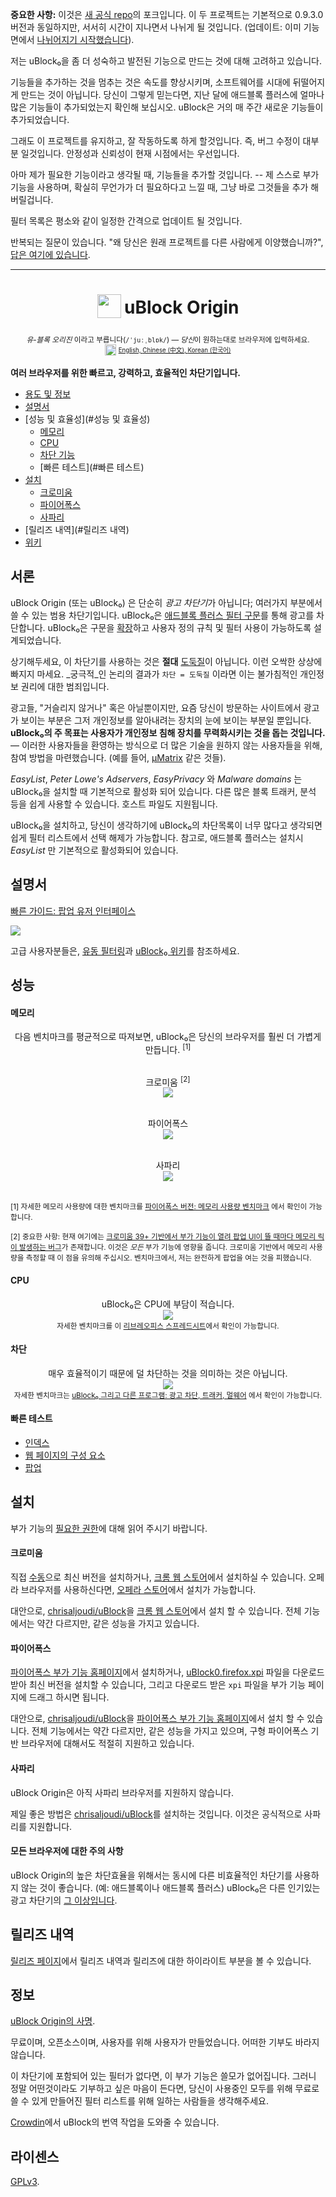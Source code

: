 **중요한 사항:** 이것은 [새 공식 repo](https://github.com/chrisaljoudi/uBlock)의 포크입니다. 이 두 프로젝트는 기본적으로 0.9.3.0 버전과 동일하지만, 서서히 시간이 지나면서 나뉘게 될 것입니다. (업데이트: 이미 기능면에서 [나뉘어지기 시작했습니다](https://github.com/chrisaljoudi/uBlock/issues/1259)).

저는 uBlock₀을 좀 더 성숙하고 발전된 기능으로 만드는 것에 대해 고려하고 있습니다.

기능들을 추가하는 것을 멈추는 것은 속도를 향상시키며, 소프트웨어를 시대에 뒤떨어지게 만드는 것이 아닙니다. 당신이 그렇게 믿는다면, 지난 달에 애드블록 플러스에 얼마나 많은 기능들이 추가되었는지 확인해 보십시오. uBlock은 거의 매 주간 새로운 기능들이 추가되었습니다.

그래도 이 프로젝트를 유지하고, 잘 작동하도록 하게 할것입니다. 즉, 버그 수정이 대부분 일것입니다. 안정성과 신뢰성이 현재 시점에서는 우선입니다.

아마 제가 필요한 기능이라고 생각될 때, 기능들을 추가할 것입니다. -- 제 스스로 부가 기능을 사용하며, 확실히 무언가가 더 필요하다고 느낄 때, 그냥 바로 그것들을 추가 해버릴겁니다.

필터 목록은 평소와 같이 일정한 간격으로 업데이트 될 것입니다.

반복되는 질문이 있습니다. "왜 당신은 원래 프로젝트를 다른 사람에게 이양했습니까?", [답은 여기에 있습니다](https://github.com/gorhill/uBlock/issues/38#issuecomment-91871802).

*** 

<h1 align="center">
<sub>
<img  src="https://raw.githubusercontent.com/gorhill/uBlock/master/doc/img/icon38@2x.png"
      height="38"
      width="38">
</sub>
uBlock Origin
</h1>
<p align="center">
<sup> <!-- Pronounciation -->
        <i>유-블록 오리진</i> 이라고 부릅니다(<code>/ˈjuːˌblɒk/</code>) — <i>당신</i>이 원하는대로 브라우저에 입력하세요.
</sup>
<br>
<sup> <!-- Languages -->
      <img src="https://raw.githubusercontent.com/gorhill/uBlock/master/doc/img/languageicon-36.png" width="18" height="18">
      <sup>
            <a href="https://github.com/gorhill/uBlock/">
            English,          <a href="https://github.com/fang5566/uBlock/blob/master/README.md#-µblock">
            Chinese (中文),   </a><a href="https://github.com/delightbot/uBlock/blob/master/README.md#ublock">
            Korean (한국어)   </a>
      </sup>
</sup>
</p>


**여러 브라우저를 위한 빠르고, 강력하고, 효율적인 차단기입니다.**&nbsp;&nbsp;[<img src="https://travis-ci.org/gorhill/uBlock.svg?branch=master" height="12">](https://travis-ci.org/gorhill/uBlock)

* [용도 및 정보](#서론)
* [설명서](#설명서)
* [성능 및 효율성](#성능 및 효율성)
  * [메모리](#메모리)
  * [CPU](#CPU)
  * [차단 기능](#차단)
  * [빠른 테스트](#빠른 테스트)
* [설치](#설치)
  * [크로미움](#크로미움)
  * [파이어폭스](#파이어폭스)
  * [사파리](#사파리)
* [릴리즈 내역](#릴리즈 내역)
* [위키](https://github.com/gorhill/uBlock/wiki)

## 서론

uBlock Origin (또는 uBlock₀) 은 단순히 *광고 차단기*가 아닙니다; 여러가지 부분에서 쓸 수 있는 범용 차단기입니다. uBlock₀은 [애드블록 플러스 필터 구문](https://adblockplus.org/en/filters)를 통해 광고를 차단합니다. uBlock₀은 구문을 [확장](https://github.com/gorhill/uBlock/wiki/Filter-syntax-extensions)하고 사용자 정의 규칙 및 필터 사용이 가능하도록 설계되었습니다.

상기해두세요, 이 차단기를 사용하는 것은 **절대** [도둑질](https://twitter.com/LeaVerou/status/518154828166725632)이 아닙니다. 이런 오싹한 상상에 빠지지 마세요. _궁극적_인 논리의 결과가 `차단 = 도둑질` 이라면 이는 불가침적인 개인정보 권리에 대한 범죄입니다.

광고들, "거슬리지 않거나" 혹은 아닐뿐이지만, 요즘 당신이 방문하는 사이트에서 광고가 보이는 부분은 그저 개인정보를 알아내려는 장치의 눈에 보이는 부분일 뿐입니다. **uBlock₀의 주 목표는 사용자가 개인정보 침해 장치를 무력화시키는 것을 돕는 것입니다.** — 이러한 사용자들을 환영하는 방식으로 더 많은 기술을 원하지 않는 사용자들을 위해, 참여 방법을 마련했습니다. (예를 들어, [µMatrix](https://github.com/gorhill/uMatrix) 같은 것들).

_EasyList_, _Peter Lowe's Adservers_, _EasyPrivacy_ 와 _Malware domains_ 는 uBlock₀을 설치할 때 기본적으로 활성화 되어 있습니다. 다른 많은 블록 트래커, 분석 등을 쉽게 사용할 수 있습니다. 호스트 파일도 지원됩니다.

uBlock₀을 설치하고, 당신이 생각하기에 uBlock₀의 차단목록이 너무 많다고 생각되면 쉽게 필터 리스트에서 선택 해제가 가능합니다. 참고로, 애드블록 플러스는 설치시 _EasyList_ 만 기본적으로 활성화되어 있습니다.

## 설명서

[빠른 가이드: 팝업 유저 인터페이스](https://github.com/gorhill/uBlock/wiki/Quick-guide:-popup-user-interface)

<a href="https://github.com/gorhill/uBlock/wiki/Quick-guide:-popup-user-interface"><img src="https://raw.githubusercontent.com/gorhill/uBlock/master/doc/img/popup-1.png" /></a>

고급 사용자분들은, [유동 필터링](https://github.com/gorhill/uBlock/wiki/Dynamic-filtering:-quick-guide)과 [uBlock₀ 위키](https://github.com/gorhill/uBlock/wiki)를 참조하세요.

## 성능

#### 메모리

<div align="center">
다음 벤치마크를 평균적으로 따져보면, uBlock₀은 당신의 브라우저를 훨씬 더 가볍게 만듭니다. <sup>[1]</sup><br><br>

크로미움 <sup>[2]</sup><br>
<img src="https://raw.githubusercontent.com/gorhill/uBlock/master/doc/benchmarks/mem-usage-overall-chart-20141224.png" /><br><br>

파이어폭스<br>
<img src="https://raw.githubusercontent.com/gorhill/uBlock/master/doc/benchmarks/mem-usage-overall-chart-20150205.png" /><br><br>

사파리<br>
<img src="https://raw.githubusercontent.com/gorhill/uBlock/master/doc/benchmarks/mem-usage-overall-chart-safari-20150205.png" /><br><br>

</div>

<sup>[1] 자세한 메모리 사용량에 대한 벤치마크를 <a href="https://github.com/gorhill/uBlock/wiki/Firefox-version:-benchmarking-memory-footprint">파이어폭스 버전: 메모리 사용량 벤치마크</a> 에서 확인이 가능합니다.</sup><br>

<sup>[2] 중요한 사항: 현재 여기에는 [크로미움 39+ 기반에서 부가 기능이 열려 팝업 UI이 뜰 때마다 메모리 릭이 발생하는 버그](https://code.google.com/p/chromium/issues/detail?id=441500)가 존재합니다. 이것은 <i>모든</i> 부가 기능에 영향을 줍니다. 크로미움 기반에서 메모리 사용량을 측정할 때 이 점을 유의해 주십시오. 벤치마크에서, 저는 완전하게 팝업을 여는 것을 피했습니다.</sup><br>

#### CPU

<p align="center">
uBlock₀은 CPU에 부담이 적습니다.<br>
<img src="https://raw.githubusercontent.com/gorhill/uBlock/master/doc/benchmarks/cpu-usage-overall-chart-20141226.png" /><br>
<sup>자세한 벤치마크를 이 <a href="https://github.com/gorhill/uBlock/blob/master/doc/benchmarks/cpu-usage-overall-20141226.ods">리브레오피스 스프레드시트</a>에서 확인이 가능합니다.</sup>
</p>

#### 차단

<p align="center">
매우 효율적이기 때문에 덜 차단하는 것을 의미하는 것은 아닙니다.<br>
<img src="https://raw.githubusercontent.com/gorhill/uBlock/master/doc/benchmarks/privex-201502-16.png" /><br>
<sup>자세한 벤치마크는  
<a href="https://github.com/gorhill/uBlock/wiki/%C2%B5Block-and-others:-Blocking-ads,-trackers,-malwares">uBlock₀ 그리고 다른 프로그램: 광고 차단, 트래커, 멀웨어</a> 에서 확인이 가능합니다.
</p>

#### 빠른 테스트

- [인덱스](http://raymondhill.net/ublock/tests.html)
- [웹 페이지의 구성 요소](http://raymondhill.net/ublock/tiles1.html)
- [팝업](http://raymondhill.net/ublock/popup.html)

## 설치

부가 기능의 [필요한 권한](https://github.com/gorhill/uBlock/wiki/About-the-required-permissions)에 대해 읽어 주시기 바랍니다. 

#### 크로미움

직접 [수동](https://github.com/gorhill/uBlock/tree/master/dist#install)으로 최신 버전을 설치하거나, [크롬 웹 스토어](https://chrome.google.com/webstore/detail/ublock-origin/cjpalhdlnbpafiamejdnhcphjbkeiagm)에서 설치하실 수 있습니다. 오페라 브라우저를 사용하신다면, [오페라 스토어](https://addons.opera.com/en-gb/extensions/details/ublock/)에서 설치가  가능합니다.

대안으로, [chrisaljoudi/uBlock](https://github.com/chrisaljoudi/uBlock)을 [크롬 웹 스토어](https://chrome.google.com/webstore/detail/ublock/epcnnfbjfcgphgdmggkamkmgojdagdnn)에서 설치 할 수 있습니다. 전체 기능에서는 약간 다르지만, 같은 성능을 가지고 있습니다.

#### 파이어폭스

[파이어폭스 부가 기능 홈페이지](https://addons.mozilla.org/firefox/addon/ublock-origin/)에서 설치하거나, [uBlock0.firefox.xpi](https://github.com/gorhill/uBlock/releases) 파일을 다운로드 받아 최신 버전을 설치할 수 있습니다, 그리고 다운로드 받은 `xpi` 파일을 부가 기능 페이지에 드래그 하시면 됩니다.

대안으로, [chrisaljoudi/uBlock](https://github.com/chrisaljoudi/uBlock)을 [파이어폭스 부가 기능 홈페이지](https://addons.mozilla.org/firefox/addon/ublock/)에서 설치 할 수 있습니다. 전체 기능에서는 약간 다르지만, 같은 성능을 가지고 있으며, 구형 파이어폭스 기반 브라우저에 대해서도 적절히 지원하고 있습니다.

#### 사파리

uBlock Origin은 아직 사파리 브라우저를 지원하지 않습니다.

제일 좋은 방법은 [chrisaljoudi/uBlock](https://github.com/chrisaljoudi/uBlock)를 설치하는 것입니다. 이것은 공식적으로 사파리를 지원합니다.

#### 모든 브라우저에 대한 주의 사항

uBlock Origin의 높은 차단효율을 위해서는 동시에 다른 비효율적인 차단기를 사용하지 않는 것이 좋습니다. (예: 애드블록이나 애드블록 플러스) uBlock₀은 다른 인기있는 광고 차단기의 [그 이상입니다](#차단).

## 릴리즈 내역

[릴리즈 페이지](https://github.com/gorhill/uBlock/releases)에서 릴리즈 내역과 릴리즈에 대한 하이라이트 부분을 볼 수 있습니다.

## 정보

[uBlock Origin의 사명](MANIFESTO.md).

무료이며, 오픈소스이며, 사용자를 위해 사용자가 만들었습니다. 어떠한 기부도 바라지 않습니다.

이 차단기에 포함되어 있는 필터가 없다면, 이 부가 기능은 쓸모가 없어집니다. 그러니 정말 어떤것이라도 기부하고 싶은 마음이 든다면, 당신이 사용중인 모두를 위해 무료로 쓸 수 있게 만들어진 필터 리스트를 위해 일하는 사람들을 생각해주세요.

[Crowdin](https://crowdin.net/project/ublock)에서 uBlock의 번역 작업을 도와줄 수 있습니다.

## 라이센스

[GPLv3](https://github.com/gorhill/uBlock/blob/master/LICENSE.txt).
